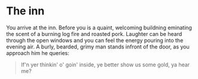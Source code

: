 # The inn

You arrive at the inn. Before you is a quaint, welcoming buildning eminating the scent of a burning log fire and roasted pork. Laughter can be heard through the open windows and you can feel the energy pouring into the evening air. A burly, bearded, grimy man stands infront of the door, as you approach him he queries:

> If'n yer thinkin' o' goin' inside, ye better show us some gold, ya hear me?
